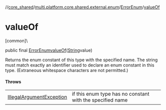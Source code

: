 //[core_shared](../../../index.md)/[multi.platform.core.shared.external.enum](../index.md)/[ErrorEnum](index.md)/[valueOf](value-of.md)

# valueOf

[common]\

public final [ErrorEnum](index.md)[valueOf](value-of.md)([String](https://developer.android.com/reference/kotlin/java/lang/String.html)value)

Returns the enum constant of this type with the specified name. The string must match exactly an identifier used to declare an enum constant in this type. (Extraneous whitespace characters are not permitted.)

#### Throws

| | |
|---|---|
| [IllegalArgumentException](https://kotlinlang.org/api/latest/jvm/stdlib/kotlin/-illegal-argument-exception/index.html) | if this enum type has no constant with the specified name |
